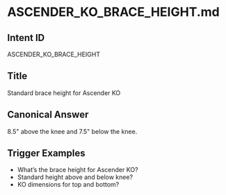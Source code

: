 # ASCENDER_KO_BRACE_HEIGHT.md

## Intent ID
ASCENDER_KO_BRACE_HEIGHT

## Title
Standard brace height for Ascender KO

## Canonical Answer
8.5" above the knee and 7.5" below the knee.

## Trigger Examples
- What’s the brace height for Ascender KO?
- Standard height above and below knee?
- KO dimensions for top and bottom?